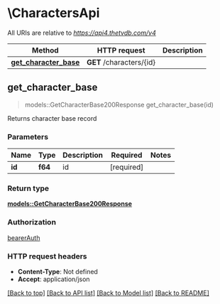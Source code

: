 # \CharactersApi

All URIs are relative to *https://api4.thetvdb.com/v4*

Method | HTTP request | Description
------------- | ------------- | -------------
[**get_character_base**](CharactersApi.md#get_character_base) | **GET** /characters/{id} | 



## get_character_base

> models::GetCharacterBase200Response get_character_base(id)


Returns character base record

### Parameters


Name | Type | Description  | Required | Notes
------------- | ------------- | ------------- | ------------- | -------------
**id** | **f64** | id | [required] |

### Return type

[**models::GetCharacterBase200Response**](getCharacterBase_200_response.md)

### Authorization

[bearerAuth](../README.md#bearerAuth)

### HTTP request headers

- **Content-Type**: Not defined
- **Accept**: application/json

[[Back to top]](#) [[Back to API list]](../README.md#documentation-for-api-endpoints) [[Back to Model list]](../README.md#documentation-for-models) [[Back to README]](../README.md)

